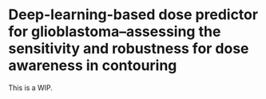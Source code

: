 # Deep-learning-based dose predictor for glioblastoma–assessing the sensitivity and robustness for dose awareness in contouring

This is a WIP.